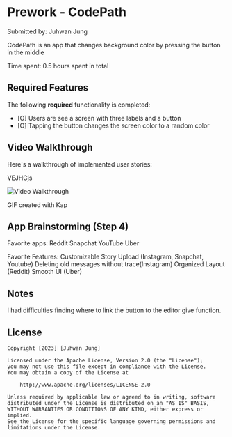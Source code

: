 # Prework - CodePath

Submitted by: Juhwan Jung

CodePath is an app that changes background color by pressing the button in the middle

Time spent: 0.5 hours spent in total

## Required Features

The following **required** functionality is completed:

- [O] Users are see a screen with three labels and a button
- [O] Tapping the button changes the screen color to a random color
 
## Video Walkthrough

Here's a walkthrough of implemented user stories:

VEJHCjs

<img src='https://www.imgur.com/ZAkwvGQ.gif' title='Video Walkthrough' width='' alt='Video Walkthrough' />

<!-- Kap -->
GIF created with Kap

## App Brainstorming (Step 4)

Favorite apps:
Reddit
Snapchat
YouTube
Uber

Favorite Features:
Customizable Story Upload (Instagram, Snapchat, Youtube)
Deleting old messages without trace(Instagram)
Organized Layout (Reddit)
Smooth UI (Uber)
 
## Notes

I had difficulties finding where to link the button to the editor give function.

## License

    Copyright [2023] [Juhwan Jung]

    Licensed under the Apache License, Version 2.0 (the "License");
    you may not use this file except in compliance with the License.
    You may obtain a copy of the License at

        http://www.apache.org/licenses/LICENSE-2.0

    Unless required by applicable law or agreed to in writing, software
    distributed under the License is distributed on an "AS IS" BASIS,
    WITHOUT WARRANTIES OR CONDITIONS OF ANY KIND, either express or implied.
    See the License for the specific language governing permissions and
    limitations under the License.
